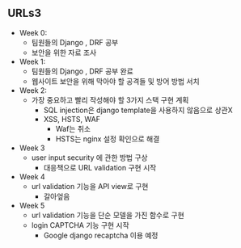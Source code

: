 ## URLs3
- Week 0:
	- 팀원들의 Django , DRF 공부
	- 보안을 위한 자료 조사
- Week 1:
	- 팀원들의 Django , DRF 공부 완료
	- 웹사이트 보안을 위해 막아야 할 공격들 및 방어 방법 서치
- Week 2: 
	- 가장 중요하고 빨리 작성해야 할 3가지 스택 구현 계획
		- SQL injection은 django template을 사용하지 않음으로 상관X
		- XSS, HSTS, WAF
			- Waf는 취소
			- HSTS는 nginx 설정 확인으로 해결
- Week 3
	- user input security 에 관한 방법 구상
		- 대응책으로 URL validation 구현 시작
- Week 4
	- url validation 기능을 API view로 구현
		- 갈아엎음
- Week 5
	- url validation 기능을 단순 모델을 가진 함수로 구현
	- login CAPTCHA 기능 구현 시작
		- Google django recaptcha 이용 예정